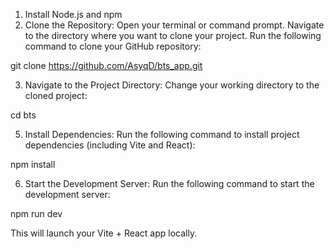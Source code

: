 1. Install Node.js and npm
2. Clone the Repository:
Open your terminal or command prompt.
Navigate to the directory where you want to clone your project.
Run the following command to clone your GitHub repository:

git clone https://github.com/AsyqD/bts_app.git

3. Navigate to the Project Directory:
Change your working directory to the cloned project:

cd bts

5. Install Dependencies:
Run the following command to install project dependencies (including Vite and React):

npm install

6. Start the Development Server:
Run the following command to start the development server:

npm run dev

This will launch your Vite + React app locally.
